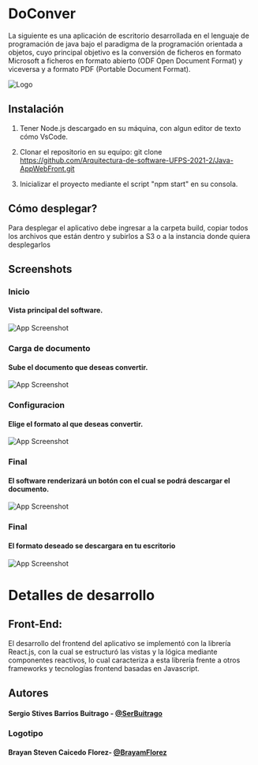 
# DoConver


La siguiente es una aplicación de escritorio desarrollada en el lenguaje de programación de java bajo el paradigma de la programación orientada a objetos, cuyo principal objetivo es la conversión de ficheros en formato Microsoft a ficheros en formato abierto  (ODF Open Document Format) y viceversa y a formato PDF (Portable Document Format).

![Logo](https://i.ibb.co/9pFNcg6/LOGO-DOCONVER.png)

    
## Instalación

1) Tener Node.js descargado en su máquina, con algun editor de texto cómo VsCode.
2) Clonar el repositorio en su equipo: git clone https://github.com/Arquitectura-de-software-UFPS-2021-2/Java-AppWebFront.git

3) Inicializar el proyecto mediante el script "npm start" en su consola. 

## Cómo desplegar?

Para desplegar el aplicativo debe ingresar a la carpeta build, copiar todos los archivos que están dentro y subirlos a S3 o a la instancia donde quiera desplegarlos

## Screenshots

### Inicio
#### Vista principal del software.
![App Screenshot](https://i.imgur.com/HWLu9Qr.png)

### Carga de documento
#### Sube el documento que deseas convertir.
![App Screenshot](https://i.imgur.com/DfqcA39.png)

### Configuracion
#### Elige el formato al que deseas convertir.
![App Screenshot](https://i.imgur.com/eeoxfQH.png)

### Final
#### El software renderizará un botón con el cual se podrá descargar el documento.
![App Screenshot](https://i.imgur.com/xRDSaBU.png)

### Final
#### El formato deseado se descargara en tu escritorio
![App Screenshot](https://i.imgur.com/LAlACUJ.png)

  
# Detalles de desarrollo

## Front-End:

El desarrollo del frontend del aplicativo se implementó con la librería React.js, con la cual se estructuró las vistas y la lógica mediante componentes reactivos, lo cual caracteriza a esta librería frente a otros frameworks y tecnologías frontend basadas en Javascript.

## Autores
#### Sergio Stives Barrios Buitrago - [@SerBuitrago](https://github.com/SerBuitrago)

### Logotipo
#### Brayan Steven Caicedo Florez- [@BrayamFlorez](https://github.com/BrayamFlorez)
